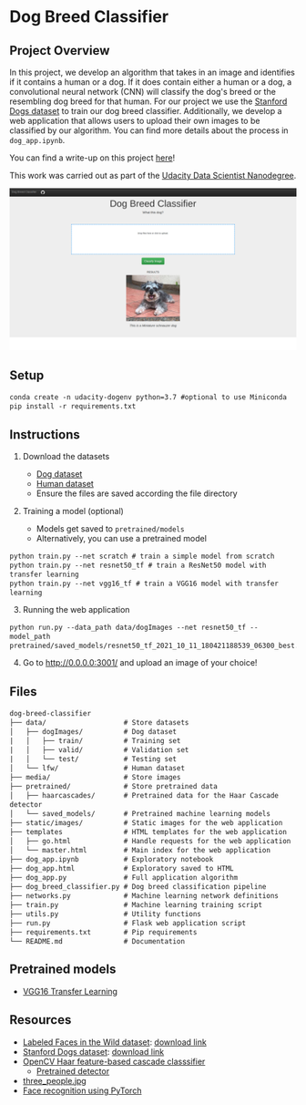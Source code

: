# Dog Breed Classifier

## Project Overview
In this project, we develop an algorithm that takes in an image and identifies if it contains a human or a dog. If it does contain either a human or a dog, a convolutional neural network (CNN) will classify the dog's breed or the resembling dog breed for that human. For our project we use the [Stanford Dogs dataset](https://s3-us-west-1.amazonaws.com/udacity-aind/dog-project/dogImages.zip) to train our dog breed classifier. Additionally, we develop a web application that allows users to upload their own images to be classified by our algorithm. You can find more details about the process in `dog_app.ipynb`.

You can find a write-up on this project [here](https://aaronlws.medium.com/dog-breed-classification-app-udacity-dsnd-1a117cd90af9)!

This work was carried out as part of the [Udacity Data Scientist Nanodegree](https://www.udacity.com/course/data-scientist-nanodegree--nd025).

![Web app screenshot](/media/webapp_screenshot.png?raw=true)

## Setup
```
conda create -n udacity-dogenv python=3.7 #optional to use Miniconda
pip install -r requirements.txt
```

## Instructions
1. Download the datasets
    * [Dog dataset](https://s3-us-west-1.amazonaws.com/udacity-aind/dog-project/dogImages.zip)
    * [Human dataset](https://s3-us-west-1.amazonaws.com/udacity-aind/dog-project/lfw.zip)
    * Ensure the files are saved according the file directory

2. Training a model (optional)
    * Models get saved to `pretrained/models`
    * Alternatively, you can use a pretrained model
```
python train.py --net scratch # train a simple model from scratch
python train.py --net resnet50_tf # train a ResNet50 model with transfer learning
python train.py --net vgg16_tf # train a VGG16 model with transfer learning
```

3. Running the web application
```
python run.py --data_path data/dogImages --net resnet50_tf --model_path pretrained/saved_models/resnet50_tf_2021_10_11_180421188539_06300_best.pt
```

4. Go to http://0.0.0.0:3001/ and upload an image of your choice!

## Files
```
dog-breed-classifier
├── data/                   # Store datasets
│   ├── dogImages/          # Dog dataset
|   │   ├── train/          # Training set
|   │   ├── valid/          # Validation set
|   │   └── test/           # Testing set
│   └── lfw/                # Human dataset
├── media/                  # Store images
├── pretrained/             # Store pretrained data
│   ├── haarcascades/       # Pretrained data for the Haar Cascade detector
│   └── saved_models/       # Pretrained machine learning models
├── static/images/          # Static images for the web application
├── templates               # HTML templates for the web application
│   ├── go.html             # Handle requests for the web application
│   └── master.html         # Main index for the web application
├── dog_app.ipynb           # Exploratory notebook
├── dog_app.html            # Exploratory saved to HTML
├── dog_app.py              # Full application algorithm
├── dog_breed_classifier.py # Dog breed classification pipeline
├── networks.py             # Machine learning network definitions
├── train.py                # Machine learning training script
├── utils.py                # Utility functions
├── run.py                  # Flask web application script
├── requirements.txt        # Pip requirements
└── README.md               # Documentation
```

## Pretrained models
* [VGG16 Transfer Learning](https://drive.google.com/file/d/1V95M1Aaz9Vd_BDO7pKYavwBRt7HB5dt7/view?usp=sharing)

## Resources
* [Labeled Faces in the Wild dataset](http://vis-www.cs.umass.edu/lfw/): [download link](https://s3-us-west-1.amazonaws.com/udacity-aind/dog-project/lfw.zip)
* [Stanford Dogs dataset](http://vision.stanford.edu/aditya86/ImageNetDogs/): [download link](https://s3-us-west-1.amazonaws.com/udacity-aind/dog-project/dogImages.zip)
* [OpenCV Haar feature-based cascade classsifier](https://en.wikipedia.org/wiki/Haar-like_feature)
    * [Pretrained detector](https://github.com/opencv/opencv/tree/master/data/haarcascades)
* [three_people.jpg](https://www.shutterstock.com/image-photo/horizontal-shot-three-mixed-race-teenagers-1238409808)
* [Face recognition using PyTorch](https://github.com/timesler/facenet-pytorch)